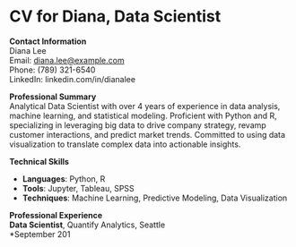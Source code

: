 # CV for Diana, Data Scientist

**Contact Information**  
Diana Lee  
Email: diana.lee@example.com  
Phone: (789) 321-6540  
LinkedIn: linkedin.com/in/dianalee

**Professional Summary**  
Analytical Data Scientist with over 4 years of experience in data analysis, machine learning, and statistical modeling. Proficient with Python and R, specializing in leveraging big data to drive company strategy, revamp customer interactions, and predict market trends. Committed to using data visualization to translate complex data into actionable insights.

**Technical Skills**

- **Languages**: Python, R
- **Tools**: Jupyter, Tableau, SPSS
- **Techniques**: Machine Learning, Predictive Modeling, Data Visualization

**Professional Experience**  
**Data Scientist**, Quantify Analytics, Seattle  
\*September 201
